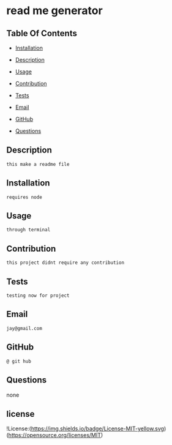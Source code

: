 # read me generator
## Table Of Contents

* [Installation](#installation)

* [Description](#description)

* [Usage](#usage)

* [Contribution](#contribution)

* [Tests](#tests)

* [Email](#email)

* [GitHub](#github)

* [Questions](#questions)

## Description
    this make a readme file
## Installation
    requires node 
## Usage
    through terminal
## Contribution
    this project didnt require any contribution
## Tests
    testing now for project
## Email
    jay@gmail.com
## GitHub
    @ git hub

## Questions
none
  
## license 

!License:(https://img.shields.io/badge/License-MIT-yellow.svg)
      (https://opensource.org/licenses/MIT)

